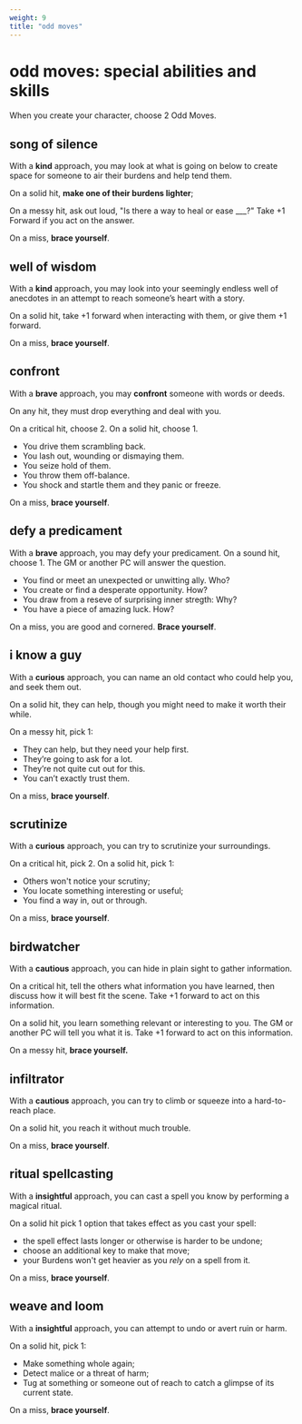 ```yaml
---
weight: 9
title: "odd moves"
---
```


# odd moves: special abilities and skills

When you create your character, choose 2 Odd Moves.

## song of silence

With a **kind** approach, you may look at what is going on below to create space for someone to air their burdens and help tend them.

On a solid hit, **make one of their burdens lighter**;

On a messy hit, ask out loud, "Is there a way to heal or ease ___?" Take +1 Forward if you act on the answer.

On a miss, **brace yourself**.

## well of wisdom

With a **kind** approach, you may look into your seemingly endless well of anecdotes in an attempt to reach someone’s heart with a story.

On a solid hit, take +1 forward when interacting with them, or give them +1 forward.

On a miss, **brace yourself**.

## confront

With a **brave** approach, you may **confront** someone with words or deeds.

On any hit, they must drop everything and deal with you.

On a critical hit, choose 2. On a solid hit, choose 1.

- You drive them scrambling back.
- You lash out, wounding or dismaying them.
- You seize hold of them.
- You throw them off-balance.
- You shock and startle them and they panic or freeze.

On a miss, **brace yourself**.

## defy a predicament

With a **brave** approach, you may defy your predicament. On a sound hit, choose 1. The GM or another PC will answer the question.

- You find or meet an unexpected or unwitting ally. Who?
- You create or find a desperate opportunity. How?
- You draw from a reseve of surprising inner stregth: Why?
- You have a piece of amazing luck. How?

On a miss, you are good and cornered. **Brace yourself**.

## i know a guy

With a **curious** approach, you can name an old contact who could help you, and seek them out.

On a solid hit, they can help, though you might need to make it worth their while.

On a messy hit, pick 1:

- They can help, but they need your help first.
- They’re going to ask for a lot.
- They’re not quite cut out for this.
- You can’t exactly trust them.

On a miss, **brace yourself**. 

## scrutinize

With a **curious** approach, you can try to scrutinize your surroundings.

On a critical hit, pick 2. On a solid hit, pick 1:

- Others won't notice your scrutiny;
- You locate something interesting or useful;
- You find a way in, out or through.

On a miss, **brace yourself**.

## birdwatcher

With a **cautious** approach, you can hide in plain sight to gather information.

On a critical hit, tell the others what information you have learned, then discuss how it will best fit the scene. Take +1 forward to act on this information.

On a solid hit, you learn something relevant or interesting to you. The GM or another PC will tell you what it is. Take +1 forward to act on this information.

On a messy hit, **brace yourself.**

## infiltrator

With a **cautious** approach, you can try to climb or squeeze into a hard-to-reach place.

On a solid hit, you reach it without much trouble.

On a miss, **brace yourself**.

## ritual spellcasting

With a **insightful** approach, you can cast a spell you know by performing a magical ritual.

On a solid hit pick 1 option that takes effect as you cast your spell:

- the spell effect lasts longer or otherwise is harder to be undone;
- choose an additional key to make that move;
- your Burdens won't get heavier as you *rely* on a spell from it.

On a miss, **brace yourself**.


## weave and loom

With a **insightful** approach, you can attempt to undo or avert ruin or harm.

On a solid hit, pick 1:

- Make something whole again;
- Detect malice or a threat of harm;
- Tug at something or someone out of reach to catch a glimpse of its current state.

On a miss, **brace yourself**.